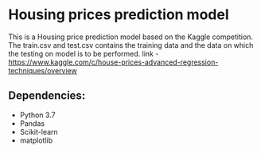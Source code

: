 # Housing prices prediction model
This is a Housing price prediction model based on the Kaggle competition.
The train.csv and test.csv contains the training data and the data on which the testing on model is to be performed.
link - https://www.kaggle.com/c/house-prices-advanced-regression-techniques/overview

## Dependencies:
* Python 3.7
* Pandas
* Scikit-learn
* matplotlib
